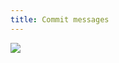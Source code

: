 ```yaml
---
title: Commit messages
---
```


<a href="/images/wat/commits.jpg" class="fresco center" data-fresco-group="thumbnail" data-fresco-options="ui: 'inside', thumbnails: false"><img src="/previews/wat/commits.jpg"/></a>